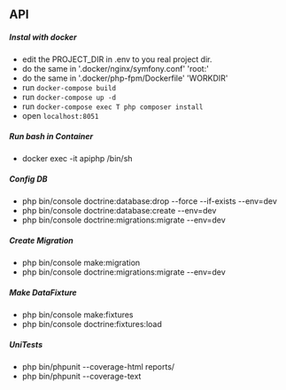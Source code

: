 ## API
##### Instal with docker
- edit the PROJECT_DIR in .env to you real project dir.
- do the same in '.docker/nginx/symfony.conf' 'root:'
- do the same in '.docker/php-fpm/Dockerfile' 'WORKDIR'
- run `docker-compose build`
- run `docker-compose up -d`
- run `docker-compose exec T php composer install`
- open `localhost:8051`

##### Run bash in Container
- docker exec -it apiphp /bin/sh

##### Config DB
- php bin/console doctrine:database:drop --force --if-exists --env=dev
- php bin/console doctrine:database:create --env=dev
- php bin/console doctrine:migrations:migrate --env=dev

##### Create Migration
- php bin/console make:migration
- php bin/console doctrine:migrations:migrate --env=dev

##### Make DataFixture
- php bin/console make:fixtures
- php bin/console doctrine:fixtures:load


##### UniTests
- php bin/phpunit --coverage-html reports/
- php bin/phpunit --coverage-text
